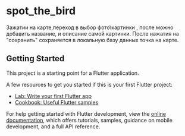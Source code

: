 # spot_the_bird

Зажатии на карте,переход в выбор фото\картинки , после можно добавить название,
 и описание самой картинки. После нажатия на "сохранить" сохраняется в локальную базу данных точка на карте.


## Getting Started

This project is a starting point for a Flutter application.

A few resources to get you started if this is your first Flutter project:

- [Lab: Write your first Flutter app](https://docs.flutter.dev/get-started/codelab)
- [Cookbook: Useful Flutter samples](https://docs.flutter.dev/cookbook)

For help getting started with Flutter development, view the
[online documentation](https://docs.flutter.dev/), which offers tutorials,
samples, guidance on mobile development, and a full API reference.
